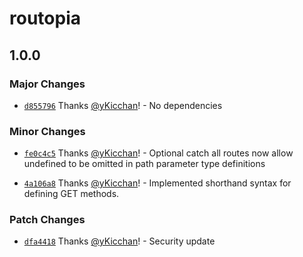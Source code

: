 # routopia

## 1.0.0

### Major Changes

- [`d855796`](https://github.com/yKicchan/routopia/commit/d855796703fc99dda552e844e6b114f0c970ab3c) Thanks [@yKicchan](https://github.com/yKicchan)! - No dependencies

### Minor Changes

- [`fe0c4c5`](https://github.com/yKicchan/routopia/commit/fe0c4c5a51a9f82b4f6c61ab02ce5e6ddb6fa55f) Thanks [@yKicchan](https://github.com/yKicchan)! - Optional catch all routes now allow undefined to be omitted in path parameter type definitions

- [`4a106a8`](https://github.com/yKicchan/routopia/commit/4a106a82cb72a814783181802b8e6b406218a268) Thanks [@yKicchan](https://github.com/yKicchan)! - Implemented shorthand syntax for defining GET methods.

### Patch Changes

- [`dfa4418`](https://github.com/yKicchan/routopia/commit/dfa4418150e830bcd6c2f7f9bd406c5955f77080) Thanks [@yKicchan](https://github.com/yKicchan)! - Security update
